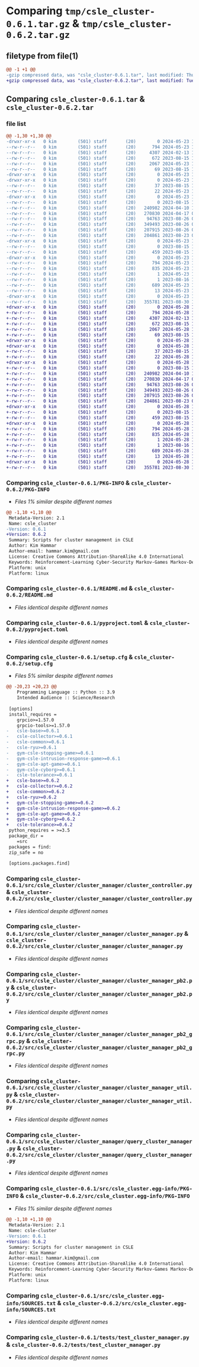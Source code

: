 # Comparing `tmp/csle_cluster-0.6.1.tar.gz` & `tmp/csle_cluster-0.6.2.tar.gz`

## filetype from file(1)

```diff
@@ -1 +1 @@
-gzip compressed data, was "csle_cluster-0.6.1.tar", last modified: Thu May 23 18:35:45 2024, max compression
+gzip compressed data, was "csle_cluster-0.6.2.tar", last modified: Tue May 28 16:30:53 2024, max compression
```

## Comparing `csle_cluster-0.6.1.tar` & `csle_cluster-0.6.2.tar`

### file list

```diff
@@ -1,30 +1,30 @@
-drwxr-xr-x   0 kim        (501) staff       (20)        0 2024-05-23 18:35:45.583668 csle_cluster-0.6.1/
--rw-r--r--   0 kim        (501) staff       (20)      794 2024-05-23 18:35:45.583712 csle_cluster-0.6.1/PKG-INFO
--rw-r--r--   0 kim        (501) staff       (20)     4307 2024-02-13 12:24:16.000000 csle_cluster-0.6.1/README.md
--rw-r--r--   0 kim        (501) staff       (20)      672 2023-08-15 10:44:03.000000 csle_cluster-0.6.1/pyproject.toml
--rw-r--r--   0 kim        (501) staff       (20)     2067 2024-05-23 18:35:45.583964 csle_cluster-0.6.1/setup.cfg
--rw-r--r--   0 kim        (501) staff       (20)       69 2023-08-15 10:44:03.000000 csle_cluster-0.6.1/setup.py
-drwxr-xr-x   0 kim        (501) staff       (20)        0 2024-05-23 18:35:45.580096 csle_cluster-0.6.1/src/
-drwxr-xr-x   0 kim        (501) staff       (20)        0 2024-05-23 18:35:45.580825 csle_cluster-0.6.1/src/csle_cluster/
--rw-r--r--   0 kim        (501) staff       (20)       37 2023-08-15 10:44:03.000000 csle_cluster-0.6.1/src/csle_cluster/__init__.py
--rw-r--r--   0 kim        (501) staff       (20)       22 2024-05-23 18:34:56.000000 csle_cluster-0.6.1/src/csle_cluster/__version__.py
-drwxr-xr-x   0 kim        (501) staff       (20)        0 2024-05-23 18:35:45.582891 csle_cluster-0.6.1/src/csle_cluster/cluster_manager/
--rw-r--r--   0 kim        (501) staff       (20)        0 2023-08-15 10:44:03.000000 csle_cluster-0.6.1/src/csle_cluster/cluster_manager/__init__.py
--rw-r--r--   0 kim        (501) staff       (20)   240982 2024-04-10 18:29:55.000000 csle_cluster-0.6.1/src/csle_cluster/cluster_manager/cluster_controller.py
--rw-r--r--   0 kim        (501) staff       (20)   270830 2024-04-17 08:32:22.000000 csle_cluster-0.6.1/src/csle_cluster/cluster_manager/cluster_manager.py
--rw-r--r--   0 kim        (501) staff       (20)    94763 2023-08-26 08:04:28.000000 csle_cluster-0.6.1/src/csle_cluster/cluster_manager/cluster_manager_pb2.py
--rw-r--r--   0 kim        (501) staff       (20)   349493 2023-08-26 08:04:28.000000 csle_cluster-0.6.1/src/csle_cluster/cluster_manager/cluster_manager_pb2_grpc.py
--rw-r--r--   0 kim        (501) staff       (20)   207915 2023-08-26 08:04:28.000000 csle_cluster-0.6.1/src/csle_cluster/cluster_manager/cluster_manager_util.py
--rw-r--r--   0 kim        (501) staff       (20)   204861 2023-08-23 08:52:10.000000 csle_cluster-0.6.1/src/csle_cluster/cluster_manager/query_cluster_manager.py
-drwxr-xr-x   0 kim        (501) staff       (20)        0 2024-05-23 18:35:45.583181 csle_cluster-0.6.1/src/csle_cluster/constants/
--rw-r--r--   0 kim        (501) staff       (20)        0 2023-08-15 10:44:03.000000 csle_cluster-0.6.1/src/csle_cluster/constants/__init__.py
--rw-r--r--   0 kim        (501) staff       (20)      459 2023-08-15 10:44:03.000000 csle_cluster-0.6.1/src/csle_cluster/constants/constants.py
-drwxr-xr-x   0 kim        (501) staff       (20)        0 2024-05-23 18:35:45.581504 csle_cluster-0.6.1/src/csle_cluster.egg-info/
--rw-r--r--   0 kim        (501) staff       (20)      794 2024-05-23 18:35:45.000000 csle_cluster-0.6.1/src/csle_cluster.egg-info/PKG-INFO
--rw-r--r--   0 kim        (501) staff       (20)      835 2024-05-23 18:35:45.000000 csle_cluster-0.6.1/src/csle_cluster.egg-info/SOURCES.txt
--rw-r--r--   0 kim        (501) staff       (20)        1 2024-05-23 18:35:45.000000 csle_cluster-0.6.1/src/csle_cluster.egg-info/dependency_links.txt
--rw-r--r--   0 kim        (501) staff       (20)        1 2023-08-16 11:40:37.000000 csle_cluster-0.6.1/src/csle_cluster.egg-info/not-zip-safe
--rw-r--r--   0 kim        (501) staff       (20)      689 2024-05-23 18:35:45.000000 csle_cluster-0.6.1/src/csle_cluster.egg-info/requires.txt
--rw-r--r--   0 kim        (501) staff       (20)       13 2024-05-23 18:35:45.000000 csle_cluster-0.6.1/src/csle_cluster.egg-info/top_level.txt
-drwxr-xr-x   0 kim        (501) staff       (20)        0 2024-05-23 18:35:45.583304 csle_cluster-0.6.1/tests/
--rw-r--r--   0 kim        (501) staff       (20)   355781 2023-08-30 12:52:39.000000 csle_cluster-0.6.1/tests/test_cluster_manager.py
+drwxr-xr-x   0 kim        (501) staff       (20)        0 2024-05-28 16:30:53.990819 csle_cluster-0.6.2/
+-rw-r--r--   0 kim        (501) staff       (20)      794 2024-05-28 16:30:53.990862 csle_cluster-0.6.2/PKG-INFO
+-rw-r--r--   0 kim        (501) staff       (20)     4307 2024-02-13 12:24:16.000000 csle_cluster-0.6.2/README.md
+-rw-r--r--   0 kim        (501) staff       (20)      672 2023-08-15 10:44:03.000000 csle_cluster-0.6.2/pyproject.toml
+-rw-r--r--   0 kim        (501) staff       (20)     2067 2024-05-28 16:30:53.991105 csle_cluster-0.6.2/setup.cfg
+-rw-r--r--   0 kim        (501) staff       (20)       69 2023-08-15 10:44:03.000000 csle_cluster-0.6.2/setup.py
+drwxr-xr-x   0 kim        (501) staff       (20)        0 2024-05-28 16:30:53.982146 csle_cluster-0.6.2/src/
+drwxr-xr-x   0 kim        (501) staff       (20)        0 2024-05-28 16:30:53.983094 csle_cluster-0.6.2/src/csle_cluster/
+-rw-r--r--   0 kim        (501) staff       (20)       37 2023-08-15 10:44:03.000000 csle_cluster-0.6.2/src/csle_cluster/__init__.py
+-rw-r--r--   0 kim        (501) staff       (20)       22 2024-05-28 16:30:03.000000 csle_cluster-0.6.2/src/csle_cluster/__version__.py
+drwxr-xr-x   0 kim        (501) staff       (20)        0 2024-05-28 16:30:53.989020 csle_cluster-0.6.2/src/csle_cluster/cluster_manager/
+-rw-r--r--   0 kim        (501) staff       (20)        0 2023-08-15 10:44:03.000000 csle_cluster-0.6.2/src/csle_cluster/cluster_manager/__init__.py
+-rw-r--r--   0 kim        (501) staff       (20)   240982 2024-04-10 18:29:55.000000 csle_cluster-0.6.2/src/csle_cluster/cluster_manager/cluster_controller.py
+-rw-r--r--   0 kim        (501) staff       (20)   270830 2024-04-17 08:32:22.000000 csle_cluster-0.6.2/src/csle_cluster/cluster_manager/cluster_manager.py
+-rw-r--r--   0 kim        (501) staff       (20)    94763 2023-08-26 08:04:28.000000 csle_cluster-0.6.2/src/csle_cluster/cluster_manager/cluster_manager_pb2.py
+-rw-r--r--   0 kim        (501) staff       (20)   349493 2023-08-26 08:04:28.000000 csle_cluster-0.6.2/src/csle_cluster/cluster_manager/cluster_manager_pb2_grpc.py
+-rw-r--r--   0 kim        (501) staff       (20)   207915 2023-08-26 08:04:28.000000 csle_cluster-0.6.2/src/csle_cluster/cluster_manager/cluster_manager_util.py
+-rw-r--r--   0 kim        (501) staff       (20)   204861 2023-08-23 08:52:10.000000 csle_cluster-0.6.2/src/csle_cluster/cluster_manager/query_cluster_manager.py
+drwxr-xr-x   0 kim        (501) staff       (20)        0 2024-05-28 16:30:53.989830 csle_cluster-0.6.2/src/csle_cluster/constants/
+-rw-r--r--   0 kim        (501) staff       (20)        0 2023-08-15 10:44:03.000000 csle_cluster-0.6.2/src/csle_cluster/constants/__init__.py
+-rw-r--r--   0 kim        (501) staff       (20)      459 2023-08-15 10:44:03.000000 csle_cluster-0.6.2/src/csle_cluster/constants/constants.py
+drwxr-xr-x   0 kim        (501) staff       (20)        0 2024-05-28 16:30:53.983867 csle_cluster-0.6.2/src/csle_cluster.egg-info/
+-rw-r--r--   0 kim        (501) staff       (20)      794 2024-05-28 16:30:53.000000 csle_cluster-0.6.2/src/csle_cluster.egg-info/PKG-INFO
+-rw-r--r--   0 kim        (501) staff       (20)      835 2024-05-28 16:30:53.000000 csle_cluster-0.6.2/src/csle_cluster.egg-info/SOURCES.txt
+-rw-r--r--   0 kim        (501) staff       (20)        1 2024-05-28 16:30:53.000000 csle_cluster-0.6.2/src/csle_cluster.egg-info/dependency_links.txt
+-rw-r--r--   0 kim        (501) staff       (20)        1 2023-08-16 11:40:37.000000 csle_cluster-0.6.2/src/csle_cluster.egg-info/not-zip-safe
+-rw-r--r--   0 kim        (501) staff       (20)      689 2024-05-28 16:30:53.000000 csle_cluster-0.6.2/src/csle_cluster.egg-info/requires.txt
+-rw-r--r--   0 kim        (501) staff       (20)       13 2024-05-28 16:30:53.000000 csle_cluster-0.6.2/src/csle_cluster.egg-info/top_level.txt
+drwxr-xr-x   0 kim        (501) staff       (20)        0 2024-05-28 16:30:53.990062 csle_cluster-0.6.2/tests/
+-rw-r--r--   0 kim        (501) staff       (20)   355781 2023-08-30 12:52:39.000000 csle_cluster-0.6.2/tests/test_cluster_manager.py
```

### Comparing `csle_cluster-0.6.1/PKG-INFO` & `csle_cluster-0.6.2/PKG-INFO`

 * *Files 1% similar despite different names*

```diff
@@ -1,10 +1,10 @@
 Metadata-Version: 2.1
 Name: csle_cluster
-Version: 0.6.1
+Version: 0.6.2
 Summary: Scripts for cluster management in CSLE
 Author: Kim Hammar
 Author-email: hammar.kim@gmail.com
 License: Creative Commons Attribution-ShareAlike 4.0 International
 Keywords: Reinforcement-Learning Cyber-Security Markov-Games Markov-Decision-Processes
 Platform: unix
 Platform: linux
```

### Comparing `csle_cluster-0.6.1/README.md` & `csle_cluster-0.6.2/README.md`

 * *Files identical despite different names*

### Comparing `csle_cluster-0.6.1/pyproject.toml` & `csle_cluster-0.6.2/pyproject.toml`

 * *Files identical despite different names*

### Comparing `csle_cluster-0.6.1/setup.cfg` & `csle_cluster-0.6.2/setup.cfg`

 * *Files 5% similar despite different names*

```diff
@@ -20,23 +20,23 @@
 	Programming Language :: Python :: 3.9
 	Intended Audience :: Science/Research
 
 [options]
 install_requires = 
 	grpcio>=1.57.0
 	grpcio-tools>=1.57.0
-	csle-base>=0.6.1
-	csle-collector>=0.6.1
-	csle-common>=0.6.1
-	csle-ryu>=0.6.1
-	gym-csle-stopping-game>=0.6.1
-	gym-csle-intrusion-response-game>=0.6.1
-	gym-csle-apt-game>=0.6.1
-	gym-csle-cyborg>=0.6.1
-	csle-tolerance>=0.6.1
+	csle-base>=0.6.2
+	csle-collector>=0.6.2
+	csle-common>=0.6.2
+	csle-ryu>=0.6.2
+	gym-csle-stopping-game>=0.6.2
+	gym-csle-intrusion-response-game>=0.6.2
+	gym-csle-apt-game>=0.6.2
+	gym-csle-cyborg>=0.6.2
+	csle-tolerance>=0.6.2
 python_requires = >=3.5
 package_dir = 
 	=src
 packages = find:
 zip_safe = no
 
 [options.packages.find]
```

### Comparing `csle_cluster-0.6.1/src/csle_cluster/cluster_manager/cluster_controller.py` & `csle_cluster-0.6.2/src/csle_cluster/cluster_manager/cluster_controller.py`

 * *Files identical despite different names*

### Comparing `csle_cluster-0.6.1/src/csle_cluster/cluster_manager/cluster_manager.py` & `csle_cluster-0.6.2/src/csle_cluster/cluster_manager/cluster_manager.py`

 * *Files identical despite different names*

### Comparing `csle_cluster-0.6.1/src/csle_cluster/cluster_manager/cluster_manager_pb2.py` & `csle_cluster-0.6.2/src/csle_cluster/cluster_manager/cluster_manager_pb2.py`

 * *Files identical despite different names*

### Comparing `csle_cluster-0.6.1/src/csle_cluster/cluster_manager/cluster_manager_pb2_grpc.py` & `csle_cluster-0.6.2/src/csle_cluster/cluster_manager/cluster_manager_pb2_grpc.py`

 * *Files identical despite different names*

### Comparing `csle_cluster-0.6.1/src/csle_cluster/cluster_manager/cluster_manager_util.py` & `csle_cluster-0.6.2/src/csle_cluster/cluster_manager/cluster_manager_util.py`

 * *Files identical despite different names*

### Comparing `csle_cluster-0.6.1/src/csle_cluster/cluster_manager/query_cluster_manager.py` & `csle_cluster-0.6.2/src/csle_cluster/cluster_manager/query_cluster_manager.py`

 * *Files identical despite different names*

### Comparing `csle_cluster-0.6.1/src/csle_cluster.egg-info/PKG-INFO` & `csle_cluster-0.6.2/src/csle_cluster.egg-info/PKG-INFO`

 * *Files 1% similar despite different names*

```diff
@@ -1,10 +1,10 @@
 Metadata-Version: 2.1
 Name: csle-cluster
-Version: 0.6.1
+Version: 0.6.2
 Summary: Scripts for cluster management in CSLE
 Author: Kim Hammar
 Author-email: hammar.kim@gmail.com
 License: Creative Commons Attribution-ShareAlike 4.0 International
 Keywords: Reinforcement-Learning Cyber-Security Markov-Games Markov-Decision-Processes
 Platform: unix
 Platform: linux
```

### Comparing `csle_cluster-0.6.1/src/csle_cluster.egg-info/SOURCES.txt` & `csle_cluster-0.6.2/src/csle_cluster.egg-info/SOURCES.txt`

 * *Files identical despite different names*

### Comparing `csle_cluster-0.6.1/tests/test_cluster_manager.py` & `csle_cluster-0.6.2/tests/test_cluster_manager.py`

 * *Files identical despite different names*

